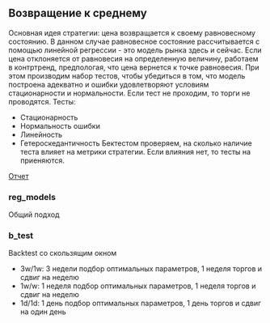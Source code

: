 ## Возвращение к среднему
Основная идея стратегии: цена возвращается к своему равновесному состоянию. В данном случае равновесное состояние рассчитывается с помощью линейной регрессии - это модель рынка здесь и сейчас. Если цена отклоняется от равновесия на определенную величину, работаем в контртренд, предпологая, что цена вернется к точке равновесия. При этом производим набор тестов, чтобы убедиться в том, что модель построена адекватно и ошибки удовлетворяют условиям стационарности и нормальности. Если тест не проходим, то торги не проводятся. 
Тесты: 
- Стационарность
- Нормальность ошибки
- Линейность
- Гетероскедантичность
Бектестом проверяем, на сколько наличие теста влияет на метрики стратегии. Если влияния нет, то тесты на приеняются.

[Отчет](https://docs.google.com/document/d/1nkD7qP4YESaczn_ISbrC6D9U6wpXCC3Q1grJ-7OcSBI/edit?usp=sharing)

### reg_models
Общий подход 

### b_test
Backtest со скользящим окном
- 3w/1w: 3 недели подбор оптимальных параметров, 1 неделя торгов и сдвиг на неделю
- 1w/w: 1 неделя подбор оптимальных параметров, 1 неделя торгов и сдвиг на неделю
- 1d/1d: 1 день подбор оптимальных параметров, 1 день торгов и сдвиг на один день

